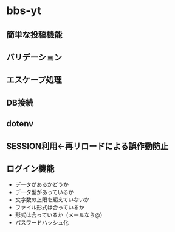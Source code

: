# bbs-yt
<h2>簡単な投稿機能</h2>
<h2>バリデーション</h2>
<h2>エスケープ処理</h2>
<h2>DB接続</h2>
<h2>dotenv</h2>
<h2>SESSION利用←再リロードによる誤作動防止</h2>
<h2>ログイン機能</h2>
<ul>
  <li>データがあるかどうか</li> 
  <li>データ型があっているか</li>
  <li>文字数の上限を超えていないか</li>
  <li>ファイル形式は合っているか</li>
  <li>形式は合っているか（メールなら@）</li>
  <li>パスワードハッシュ化</li>
</ul>
